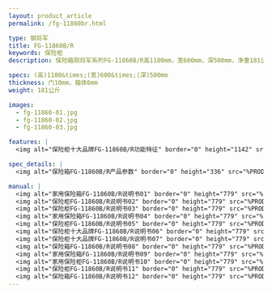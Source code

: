 ```yaml
---
layout: product_article
permalink: /fg-11860br.html

type: 钢将军
title: FG-11860B/R
keywords: 保险柜
description: 保险箱刚将军系列FG-11860B/R高1180mm，宽600mm，深500mm，净重181公斤，精准激光切割技术，工艺与技术的完美结合。

specs: (高)1180&times;(宽)600&times;(深)500mm
thickness: 门10mm，箱体6mm
weight: 181公斤

images:
  - fg-11860-01.jpg
  - fg-11860-02.jpg
  - fg-11860-03.jpg

features: |
  <img alt="保险柜十大品牌FG-11860B/R功能特征" border="0" height="1142" src="%PRODIMGS%/fg-gn.jpg" width="538" />

spec_details: |
  <img alt="保险箱FG-11860B/R产品参数" border="0" height="336" src="%PRODIMGS%/fg-cpcs.jpg" width="538" />

manual: |
  <img alt="家用保险箱FG-11860B/R说明书01" border="0" height="779" src="%PRODIMGS%/fg-sm01.jpg" width="528" />  
  <img alt="保险柜FG-11860B/R说明书02" border="0" height="779" src="%PRODIMGS%/fg-sm02.jpg" width="528" />  
  <img alt="保险柜FG-11860B/R说明书03" border="0" height="779" src="%PRODIMGS%/fg-sm03.jpg" width="528" />  
  <img alt="家用保险箱FG-11860B/R说明书04" border="0" height="779" src="%PRODIMGS%/fg-sm04.jpg" width="528" />  
  <img alt="保险柜FG-11860B/R说明书05" border="0" height="779" src="%PRODIMGS%/fg-sm05.jpg" width="528" />  
  <img alt="保险柜十大品牌FG-11860B/R说明书06" border="0" height="779" src="%PRODIMGS%/fg-sm06.jpg" width="528" />  
  <img alt="保险柜十大品牌FG-11860B/R说明书07" border="0" height="779" src="%PRODIMGS%/fg-sm07.jpg" width="528" />  
  <img alt="保险箱FG-11860B/R说明书08" border="0" height="779" src="%PRODIMGS%/fg-sm08.jpg" width="528" />  
  <img alt="家用保险箱FG-11860B/R说明书09" border="0" height="779" src="%PRODIMGS%/fg-sm09.jpg" width="528" />  
  <img alt="家用保险柜FG-11860B/R说明书10" border="0" height="779" src="%PRODIMGS%/fg-sm10.jpg" width="528" />  
  <img alt="保险柜FG-11860B/R说明书11" border="0" height="779" src="%PRODIMGS%/fg-sm11.jpg" width="528" />  
  <img alt="保险箱FG-11860B/R说明书12" border="0" height="779" src="%PRODIMGS%/fg-sm12.jpg" width="528" />
---
```

